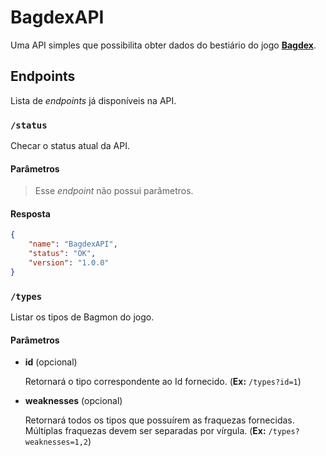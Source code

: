# BagdexAPI
Uma API simples que possibilita obter dados do bestiário do jogo **[Bagdex](https://caramelogames.com.br/#/dex)**.

## Endpoints
Lista de *endpoints* já disponíveis na API.

### `/status`
Checar o status atual da API.

#### Parâmetros
> Esse *endpoint* não possui parâmetros.

#### Resposta
```json
{
    "name": "BagdexAPI",
    "status": "OK",
    "version": "1.0.0"
}
```

### `/types`
Listar os tipos de Bagmon do jogo.

#### Parâmetros
- **id** (opcional)

    Retornará o tipo correspondente ao Id fornecido. (**Ex:** `/types?id=1`)
- **weaknesses** (opcional)

    Retornará todos os tipos que possuírem as fraquezas fornecidas. Múltiplas fraquezas devem ser separadas por vírgula. (**Ex:** `/types?weaknesses=1,2`)
